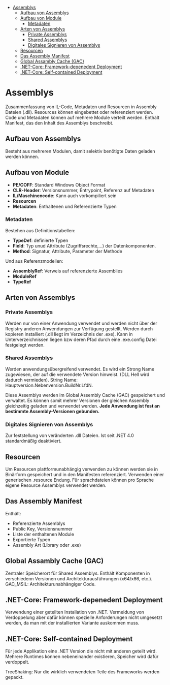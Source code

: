- [Assemblys](#assemblys)
  - [Aufbau von Assemblys](#aufbau-von-assemblys)
  - [Aufbau von Module](#aufbau-von-module)
    - [Metadaten](#metadaten)
  - [Arten von Assemblys](#arten-von-assemblys)
    - [Private Assemblys](#private-assemblys)
    - [Shared Assemblys](#shared-assemblys)
    - [Digitales Signieren von Assemblys](#digitales-signieren-von-assemblys)
  - [Resourcen](#resourcen)
  - [Das Assembly Manifest](#das-assembly-manifest)
  - [Global Assambly Cache (GAC)](#global-assambly-cache-gac)
  - [.NET-Core: Framework-depenedent Deployment](#net-core-framework-depenedent-deployment)
  - [.NET-Core: Self-contained Deployment](#net-core-self-contained-deployment)

# Assemblys

Zusammenfassung von IL-Code, Metadaten und Resourcen in Assembly Dateien (.dll). Resources können eingebettet oder referenziert werden. Code und Metadaten können auf mehrere Module verteilt werden. Enthält Manifest, das den Inhalt des Assemblys beschreibt.

## Aufbau von Assemblys

Besteht aus mehreren Modulen, damit selektiv benötigte Daten geladen werden können.

## Aufbau von Module

* **PE/COFF**: Standard Windows Object Format
* **CLR-Header**: Versionsnummer, Entrypoint, Referenz auf Metadaten
* **IL/Maschinencode**: Kann auch vorkompiliert sein
* **Resourcen**
* **Metadaten**: Enthaltenen und Referenzierte Typen

### Metadaten

Bestehen aus Definitionstabellen:

* **TypeDef**: definierte Typen
* **Field**: Typ unud Attribute (Zugriffsrechte,...) der Datenkomponenten.
* **Method**: Signatur, Attribute, Parameter der Methode

Und aus Referenzmodellen:

* **AssemblyRef**: Verweis auf referenzierte Assemblies
* **ModuleRef**
* **TypeRef**

## Arten von Assemblys

### Private Assemblys

Werden nur von einer Anwendung verwendet und werden nicht über der Registry anderen Anwendungen zur Verfügung gestellt. Werden durch kopieren installiert (.dll liegt im Verzeichnis der .exe). Kann in Unterverzeichnissen liegen bzw deren Pfad durch eine .exe.config Datei festgelegt werden.

### Shared Assemblys

Werden anwendungsübergreifend verwendet. Es wird ein Strong Name zugewiesen, der auf die verwendete Version hinweist. (DLL Hell wird dadurch vermieden). String Name: Hauptversion.Nebenversion.BuildNr.LfdN.

Diese Assemblys werden im Global Assembly Cache (GAC) gespeichert und verwaltet. Es können somit mehrer Versionen der gleichen Assembly gleichzeitig geladen und verwendet werden.
**Jede Anwendung ist fest an bestimmte Assembly-Versionen gebunden.**

### Digitales Signieren von Assemblys

Zur feststellung von veränderten .dll Dateien. Ist seit .NET 4.0 standardmäßig deaktiviert.

## Resourcen

Um Resourcen plattformunabhängig verwenden zu können werden sie in Binärform gespeichert und in den Manifesten referenziert. Verwenden einer generischen .resource Endung. Für sprachdateien können pro Sprache eigene Resource Assemblys verwendet werden.

## Das Assembly Manifest

Enthält:

* Referenzierte Assemblys
* Public Key, Versionsnummer
* Liste der enthaltenen Module
* Exportierte Typen
* Assembly Art (Library oder .exe)

## Global Assambly Cache (GAC)

Zentraler Speicherort für Shared Assemblys. Enthält Komponenten in verschiedenn Versionen und Architekturausführungen (x64/x86, etc.).
GAC_MSIL: Architekturunabhängiger Code.

## .NET-Core: Framework-depenedent Deployment

Verwendung einer geteilten Installation von .NET. Vermeidung von Verdoppelung aber dafür können spezielle Anforderungen nicht umgesetzt werden, da man mit der installierten Variante auskommen muss.

## .NET-Core: Self-contained Deployment

Für jede Applikation eine .NET Version die nicht mit anderen geteilt wird. Mehrere Runtimes können nebeneinander existieren, Speicher wird dafür verdoppelt.

TreeShaking: Nur die wirklich verwendeten Teile des Frameworks werden gepackt.
